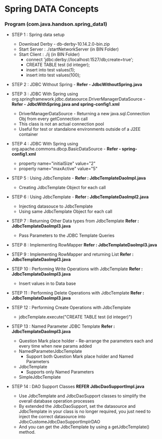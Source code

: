 # Spring DATA Concepts

### Program (com.java.handson.spring_data1)

* STEP 1 : Spring data setup
	* Download Derby  -  db-derby-10.14.2.0-bin.zip
	* Start Server : ./startNetworkServer (in BIN Folder)
	* Start Client : ./ij (in BIN Folder)
		* connect 'jdbc:derby://localhost:1527/db;create=true';
		* CREATE TABLE test (id integer);
		* insert into test values(1);
		* insert into test values(100);
		
		
* STEP 2 : JDBC Without Spring - **Refer - JdbcWithoutSpring.java**

* STEP 3 : JDBC With Spring using org.springframework.jdbc.datasource.DriverManagerDataSource - 
**Refer - JdbcWithSpring.java and spring-config1.xml** 
	* DriverManagerDataSource - Returning a new java.sql.Connection Obj from every getConnection call
	* This class is not an actual connection pool
	* Useful for test or standalone environments outside of a J2EE container

* STEP 4 : JDBC With Spring using org.apache.commons.dbcp.BasicDataSource - **Refer - spring-config1.xml** 
	* property name="initialSize" value="2"
	* property name="maxActive" value="5"
	
* STEP 5 : Using JdbcTemplate - **Refer : JdbcTemplateDaoImpl.java**
	* Creating JdbcTemplate Object for each call
	
* STEP 6 : Using JdbcTemplate - **Refer : JdbcTemplateDaoImpl2.java**
	* Injecting datasouce to JdbcTemplate 
	* Using same JdbcTemplate Object for each call

* STEP 7 : Returning Other Data types from JdbcTemplate **Refer : JdbcTemplateDaoImpl3.java**
	* Pass Parameters to the JDBC Template Queries

* STEP 8 : Implementing RowMapper **Refer : JdbcTemplateDaoImpl3.java**

* STEP 9 : Implementing RowMapper and returning List **Refer : JdbcTemplateDaoImpl3.java**

* STEP 10 : Performing Write Operations with JdbcTemplate **Refer : JdbcTemplateDaoImpl3.java**
	* Insert values in to Data base
	
* STEP 11 : Performing Delete Operations with JdbcTemplate **Refer : JdbcTemplateDaoImpl3.java**

* STEP 12 : Performing Create Operations with JdbcTemplate 
	* jdbcTemplate.execute("CREATE TABLE test (id integer)")
	
* STEP 13 : Named Parameter JDBC Template **Refer : JdbcTemplateDaoImpl3.java**

	* Question Mark place holder - Re-arrange the parameters each and every time when new params added
	* NamedParameterJdbcTemplate
		* Support both Question Mark place holder and Named Parameters
	* JdbcTemplate
		* Supports only Named Parameters
	* SimpleJdbcTemplate	
	
* STEP 14 : DAO Support Classes **REFER JdbcDaoSupportImpl.java**
	* Use JdbcTemplate and JdbcDaoSupport classes to simplify the overall database operation processes
	* By extended the JdbcDaoSupport, set the datasource and JdbcTemplate in your class is no longer required, you just need to inject the correct datasource into JdbcCustomeJdbcDaoSupportImplrDAO
	* And you can get the JdbcTemplate by using a getJdbcTemplate() method.
	